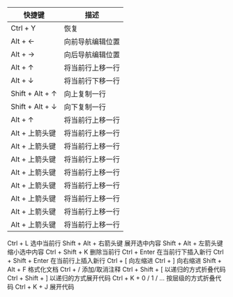 | 快捷键 | 描述 |
| ------ | ------ |
| Ctrl + Y | 恢复 |
| Alt + ← | 向前导航编辑位置 |
| Alt + → | 向后导航编辑位置 |
| Alt + ↑ | 将当前行上移一行 |
| Alt + ↓ | 将当前行下移一行 |
| Shift + Alt + ↑ | 向上复制一行 |
| Shift + Alt + ↓ | 向下复制一行 |
| Alt + ↑ | 将当前行上移一行 |
| Alt + 上箭头键 | 将当前行上移一行 |
| Alt + 上箭头键 | 将当前行上移一行 |
| Alt + 上箭头键 | 将当前行上移一行 |
| Alt + 上箭头键 | 将当前行上移一行 |
| Alt + 上箭头键 | 将当前行上移一行 |
| Alt + 上箭头键 | 将当前行上移一行 |
| Alt + 上箭头键 | 将当前行上移一行 |
| Alt + 上箭头键 | 将当前行上移一行 |

	
Ctrl + L	选中当前行
Shift + Alt + 右箭头键	展开选中内容
Shift + Alt + 左箭头键	缩小选中内容
Ctrl + Shift + K	删除当前行
Ctrl + Enter	在当前行下插入新行
Ctrl + Shift + Enter	在当前行上插入新行
Ctrl + [	向左缩进
Ctrl + ]	向右缩进
Shift + Alt + F	格式化文档
Ctrl + /	添加/取消注释
Ctrl + Shift + [	以递归的方式折叠代码
Ctrl + Shift + ]	以递归的方式展开代码
Ctrl + K + 0 / 1 / …	按层级的方式折叠代码
Ctrl + K + J	展开代码
